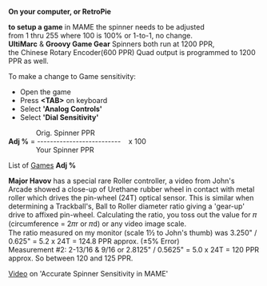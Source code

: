 **On your computer, or RetroPie**  

**to setup a game** in MAME the spinner needs to be adjusted <BR/>
from 1 thru 255 where 100 is 100% or 1-to-1, no change. <BR/>
**UltiMarc** & **Groovy Game Gear** Spinners both run at 1200 PPR, <BR/>
the Chinese Rotary Encoder(600 PPR) Quad output is programmed to 1200 PPR as well.

To make a change to Game sensitivity:
- Open the game <BR/>
- Press **\<TAB\>** on keyboard <BR/>
- Select **'Analog Controls'** <BR/>
- Select **'Dial Sensitivity'** <BR/>
  
              Orig. Spinner PPR <BR/>
**Adj %** = --------------------------    x  100 <BR/>
              Your Spinner PPR <BR/>
  
List of [Games](Spinner%20Games.pdf) **Adj %** <BR/>

**Major Havov** has a special rare Roller controller, a video from John's Arcade showed a close-up of Urethane rubber wheel in contact with metal roller which drives the pin-wheel (24T) optical sensor. This is similar when determining a Trackball's, Ball to Roller diameter ratio giving a 'gear-up' drive to affixed pin-wheel. Calculating the ratio, you toss out the value for 𝜋 (circumference = 2𝜋r or 𝜋d) or any video image scale. <BR/>
The ratio measured on my monitor (scale 1½ to John's thumb) was 3.250" / 0.625" = 5.2 x 24T = 124.8 PPR approx. (±5% Error) <BR/>
Measurement #2: 2-13/16 & 9/16 or 2.8125" / 0.5625" = 5.0 x 24T = 120 PPR approx. So between 120 and 125 PPR. <BR/>

[Video](https://www.youtube.com/watch?v=0_aIkkObZWM&t=2s) on 'Accurate Spinner Sensitivity in MAME' <BR/>
